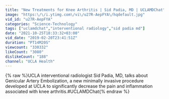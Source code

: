 ```yaml
---
title: "New Treatments for Knee Arthritis | Sid Padia, MD | UCLAMDChat"
image: "https:\/\/i.ytimg.com\/vi\/u27R-AepFYA\/hqdefault.jpg"
vid_id: "u27R-AepFYA"
categories: "Science-Technology"
tags: ["uclamdchat","interventional radiology","sid padia md"]
date: "2021-10-25T18:33:32+03:00"
vid_date: "2019-02-20T23:41:51Z"
duration: "PT14M20S"
viewcount: "330332"
likeCount: "3080"
dislikeCount: "188"
channel: "UCLA Health"
---
```

{% raw %}UCLA interventional radiologist Sid Padia, MD, talks about Genicular Artery Embolization, a new minimally invasive procedure developed at UCLA to significantly decrease the pain and inflammation associated with knee arthritis.#UCLAMDChat{% endraw %}
